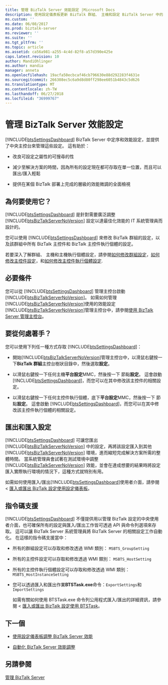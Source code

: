 ```yaml
---
title: 管理 BizTalk Server 效能設定 |Microsoft Docs
description: 使用設定儀表板更新 BizTalk 群組、 主機和設定 BizTalk Server 中的主控件執行個體
ms.custom: ''
ms.date: 06/08/2017
ms.prod: biztalk-server
ms.reviewer: ''
ms.suite: ''
ms.tgt_pltfrm: ''
ms.topic: article
ms.assetid: ca56a981-a255-4c4d-82f8-a57d390e425e
caps.latest.revision: 10
author: MandiOhlinger
ms.author: mandia
manager: anneta
ms.openlocfilehash: 19acfa50ecbcaf46cb796630e88d292283f4631e
ms.sourcegitcommit: 266308ec5c6a9d8d80ff298ee6051b4843c5d626
ms.translationtype: MT
ms.contentlocale: zh-TW
ms.lasthandoff: 06/27/2018
ms.locfileid: "36999767"
---
```

# <a name="manage-biztalk-server-performance-settings"></a>管理 BizTalk Server 效能設定
  
 [!INCLUDE[btsSettingsDashboard](../includes/btssettingsdashboard-md.md)] BizTalk Server 中定序和效能設定，並提供了中央主控台來管理這些設定。 這有助於：  
  
-   改良可設定之屬性的可搜尋的性
  
-   減少至解決方案的時間，因為所有的設定現在都可存取在單一位置，而且可以匯出/匯入輕鬆
  
-   提供在某個 BizTalk 部署上完成的層級的效能微調的全面檢視
  
## <a name="why-use-it"></a>為何要使用它？  
 [!INCLUDE[btsSettingsDashboard](../includes/btssettingsdashboard-md.md)] 是針對需要廣泛調整 [!INCLUDE[btsBizTalkServerNoVersion](../includes/btsbiztalkservernoversion-md.md)] 設定以達最佳化效能的 IT 系統管理員而設計的。  
  
 您可以使用 [!INCLUDE[btsSettingsDashboard](../includes/btssettingsdashboard-md.md)] 來修改 BizTalk 群組的設定，以及該群組中所有 BizTalk 主控件和 BizTalk 主控件執行個體的設定。  
  
 若要深入了解群組、 主機和主機執行個體設定，請參閱[如何修改群組設定](../core/how-to-modify-group-settings.md)，[如何修改主控件設定](../core/how-to-modify-host-settings.md)，和[如何修改主控件執行個體設定](../core/how-to-modify-host-instance-settings.md).  
  
## <a name="prerequisites"></a>必要條件 
 您可以從 [!INCLUDE[btsSettingsDashboard](../includes/btssettingsdashboard-md.md)] 管理主控台啟動 [!INCLUDE[btsBizTalkServerNoVersion](../includes/btsbiztalkservernoversion-md.md)]。 如需如何管理[!INCLUDE[btsBizTalkServerNoVersion](../includes/btsbiztalkservernoversion-md.md)]使用的效能設定[!INCLUDE[btsBizTalkServerNoVersion](../includes/btsbiztalkservernoversion-md.md)]管理主控台中，請參閱[使用 BizTalk Server 管理主控台](../core/using-the-biztalk-server-administration-console.md)。  
  
## <a name="where-do-i-start"></a>要從何處著手？  
 您可以使用下列任一種方式存取 [!INCLUDE[btsSettingsDashboard](../includes/btssettingsdashboard-md.md)]：  
  
- 開始[!INCLUDE[btsBizTalkServerNoVersion](../includes/btsbiztalkservernoversion-md.md)]管理主控台中，以滑鼠右鍵按一下**BizTalk 群組**主控台樹狀目錄中，然後選取**設定**。  
  
- 以滑鼠右鍵按一下任何主機**平台設定**MMC，然後按一下 節點**設定**。 這會啟動 [!INCLUDE[btsSettingsDashboard](../includes/btssettingsdashboard-md.md)]，而您可以在其中修改該主控件的相關設定。  
  
- 以滑鼠右鍵按一下任何主控件執行個體，底下**平台設定**MMC，然後按一下 節點**設定**。 這會啟動 [!INCLUDE[btsSettingsDashboard](../includes/btssettingsdashboard-md.md)]，而您可以在其中修改該主控件執行個體的相關設定。  
  
## <a name="export-and-import-settings"></a>匯出和匯入設定  
 [!INCLUDE[btsSettingsDashboard](../includes/btssettingsdashboard-md.md)] 可讓您匯出 [!INCLUDE[btsBizTalkServerNoVersion](../includes/btsbiztalkservernoversion-md.md)] 中的設定，再將該設定匯入到其他 [!INCLUDE[btsBizTalkServerNoVersion](../includes/btsbiztalkservernoversion-md.md)] 環境，進而縮短完成解決方案所需的整體時間。 當系統管理員會試著在測試環境中調整 [!INCLUDE[btsBizTalkServerNoVersion](../includes/btsbiztalkservernoversion-md.md)] 效能，並會在達成想要的結果時將設定匯入實際執行環境的情況下，這種方式就特別有用。  
  
 如需如何使用匯入/匯出[!INCLUDE[btsSettingsDashboard](../includes/btssettingsdashboard-md.md)]使用者介面，請參閱 <<c2> [ 匯入或匯出 BizTalk 設定使用設定儀表板](how-to-import-biztalk-settings-using-settings-dashboard.md)。
  
## <a name="scripting-support"></a>指令碼支援
 [!INCLUDE[btsSettingsDashboard](../includes/btssettingsdashboard-md.md)] 不僅提供用以管理 BizTalk 設定的中央使用者介面，也可確保所有的設定與匯入/匯出工作皆可透過 API 與命令列選項來存取。 這可以讓 BizTalk Server 系統管理員將 BizTalk Server 的相關設定工作自動化。 在這樣的指令碼支援當中：  
  
- 所有的群組設定可以存取和修改透過 WMI 類別： `MSBTS_GroupSetting`  
  
- 所有的主控件設定可以存取和修改透過 WMI 類別： `MSBTS_HostSetting`  
  
- 所有的主控件執行個體設定可以存取和修改透過 WMI 類別： `MSBTS_HostInstanceSetting`  
  
- 您可以透過匯入和匯出作業**BTSTask.exe**命令：`ExportSettings`和 `ImportSettings`  
  
  如需有關如何使用 BTSTask.exe 命令列公用程式匯入/匯出的詳細資訊，請參閱 <<c0> [ 匯入或匯出 BizTalk 設定使用 BTSTask](how-to-import-biztalk-settings-using-btstask.md)。  
  
## <a name="next"></a>下一個  
  
-   [使用設定儀表板調整 BizTalk Server 效能](../core/using-settings-dashboard-for-biztalk-server-performance-tuning.md)  
  
-   [自動化 BizTalk Server 效能調整](../core/automating-biztalk-server-performance-tuning.md)  
  
## <a name="see-also"></a>另請參閱  
 [管理 BizTalk Server](../core/use-groups-create-artifacts-optimize-performance-and-more-in-biztalk-server.md)